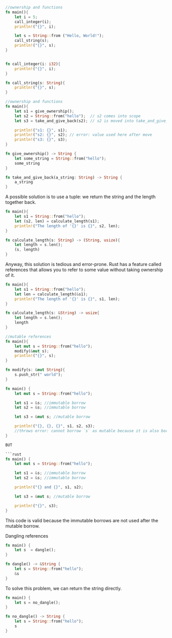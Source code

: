 ```rust
//ownership and functions
fn main(){
    let i = 5;
    call_integer(i);
    println!("{}", i);

    let s = String::from ("Hello, World!");
    call_string(s);
    println!("{}", s);
}


fn call_integer(i: i32){
    println!("{}", i);
}

fn call_string(s: String){
    println!("{}", s);
}
```

```rust
//ownership and functions
fn main(){
    let s1 = give_ownership();
    let s2 = String::from("hello");  // s2 comes into scope
    let s3 = take_and_give_back(s2); // s2 is moved into take_and_give_back, it returns s3

    println!("s1: {}", s1);
    println!("s2: {}", s2); // error: value used here after move
    println!("s3: {}", s3);
}

fn give_ownership() -> String {
    let some_string = String::from("hello");
    some_string
}

fn take_and_give_back(a_string: String) -> String {
    a_string
}
```

A possible solution is to use a tuple: we return the string and the length together back.

```rust
fn main(){
    let s1 = String::from("hello");
    let (s2, len) = calculate_length(s1);
    println!("The length of '{}' is {}", s2, len);
}

fn calculate_length(s: String) -> (String, usize){
    let length = s.len();
    (s, length)
}
```

Anyway, this solution is tedious and error-prone. Rust has a feature called references that allows you to refer to some value without taking ownership of it. 

```rust
fn main(){
    let s1 = String::from("hello");
    let len = calculate_length(&s1);
    println!("The length of '{}' is {}", s1, len);
}

fn calculate_length(s: &String) -> usize{
    let length = s.len();
    length
}
```

```rust
//mutable references
fn main(){
    let mut s = String::from("hello");
    modify(&mut s);
    println!("{}", s);
}

fn modify(s: &mut String){
    s.push_str(" world");
}
```

```rust
fn main() {
    let mut s = String::from("hello");

    let s1 = &s; //immutable borrow
    let s2 = &s; //immutable borrow

    let s3 = &mut s; //mutable borrow

    println!("{}, {}, {}", s1, s2, s3);
    //throws error: cannot borrow `s` as mutable because it is also borrowed as immutable
}

BUT

```rust
fn main() {
    let mut s = String::from("hello");

    let s1 = &s; //immutable borrow
    let s2 = &s; //immutable borrow

    println!("{} and {}", s1, s2);

    let s3 = &mut s; //mutable borrow

    println!("{}", s3);
}
```

This code is valid because the immutable borrows are not used after the mutable borrow. 


Dangling references
```rust
fn main() {
    let s  = dangle();
}

fn dangle() -> &String {
    let s = String::from("hello");
    &s
}
```


To solve this problem, we can return the string directly. 

```rust
fn main() {
    let s = no_dangle();
}

fn no_dangle() -> String {
    let s = String::from("hello");
    s
}
```
